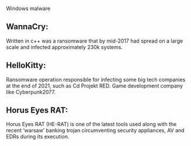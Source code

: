 Windows malware

## WannaCry: 

Written in c++ was a ransomware that by mid-2017 had spread on a large scale and infected approximately 230k systems.

## HelloKitty: 

Ransomware operation responsible for infecting some big tech companies at the end of 2021, such as Cd Projekt RED. Game development company like Cyberpunk2077.

## Horus Eyes RAT:

Horus Eyes RAT (HE-RAT) is one of the latest tools used along with the recent ‘warsaw’ banking trojan circumventing security appliances, AV and EDRs during its execution. 
